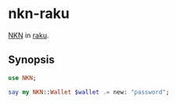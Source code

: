 # nkn-raku
[NKN](http://nkn.org) in [raku](http://raku.org).

## Synopsis

```raku
use NKN;

say my NKN::Wallet $wallet .= new: "password";
```


